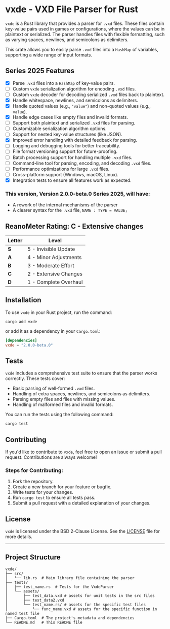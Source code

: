 # vxde - VXD File Parser for Rust

`vxde` is a Rust library that provides a parser for `.vxd` files. These files contain key-value pairs used in games or configurations, where the values can be in plaintext or serialized. The parser handles files with flexible formatting, such as varying spaces, newlines, and semicolons as delimiters.

This crate allows you to easily parse `.vxd` files into a `HashMap` of variables, supporting a wide range of input formats.

## Series 2025 Features

- [x] Parse `.vxd` files into a `HashMap` of key-value pairs.
- [ ] Custom `vxde` serialization algorithm for encoding `.vxd` files.
- [ ] Custom `vxde` decoder for decoding serialized `.vxd` files back to plaintext.
- [x] Handle whitespace, newlines, and semicolons as delimiters.
- [x] Handle quoted values (e.g., `"value"`) and non-quoted values (e.g., `value`).
- [x] Handle edge cases like empty files and invalid formats.
- [ ] Support both plaintext and serialized `.vxd` files for parsing.
- [ ] Customizable serialization algorithm options.
- [ ] Support for nested key-value structures (like JSON).
- [x] Improved error handling with detailed feedback for parsing.
- [ ] Logging and debugging tools for better traceability.
- [ ] File format versioning support for future-proofing.
- [ ] Batch processing support for handling multiple `.vxd` files.
- [ ] Command-line tool for parsing, encoding, and decoding `.vxd` files.
- [ ] Performance optimizations for large `.vxd` files.
- [ ] Cross-platform support (Windows, macOS, Linux).
- [x] Integration tests to ensure all features work as expected.

### This version, Version 2.0.0-beta.0 Series 2025, will have:
- A rework of the internal mechanisms of the parser
- A clearer syntax for the `.vxd` file, `NAME : TYPE = VALUE;`

## ReanoMeter Rating: C - Extensive changes 
| **Letter** | **Level**            |
|------------|----------------------|
| **S**      | 5 - Invisible Update |
| **A**      | 4 - Minor Adjustments|
| **B**      | 3 - Moderate Effort  |
| **C**      | 2 - Extensive Changes|
| **D**      | 1 - Complete Overhaul|

## Installation

To use `vxde` in your Rust project, run the command:

`cargo add vxde`

or add it as a dependency in your `Cargo.toml`:

```toml
[dependencies]
vxde = "2.0.0-beta.0"
```

## Tests

`vxde` includes a comprehensive test suite to ensure that the parser works correctly. These tests cover:

- Basic parsing of well-formed `.vxd` files.
- Handling of extra spaces, newlines, and semicolons as delimiters.
- Parsing empty files and files with missing values.
- Handling of malformed files and invalid formats.

You can run the tests using the following command:

```bash
cargo test
```

## Contributing

If you'd like to contribute to `vxde`, feel free to open an issue or submit a pull request. Contributions are always welcome!

### Steps for Contributing:

1. Fork the repository.
2. Create a new branch for your feature or bugfix.
3. Write tests for your changes.
4. Run `cargo test` to ensure all tests pass.
5. Submit a pull request with a detailed explanation of your changes.

## License

`vxde` is licensed under the BSD 2-Clause License. See the [LICENSE](LICENSE) file for more details.

---

## Project Structure

```
vxde/
├── src/
│   └── lib.rs  # Main library file containing the parser
├── tests/
│   ├── test_name.rs  # Tests for the VxdeParser
│   └── assets/
│       ├── test_data.vxd # assets for unit tests in the src files
│       ├── test_data2.vxd
│       └── test_name.rs/ # assets for the specific test files
│           └── func_name.vxd # assets for the specific function in named test file
├── Cargo.toml  # The project's metadata and dependencies
└── README.md   # This README file
```